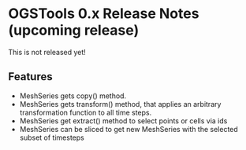 # OGSTools 0.x Release Notes (upcoming release)

This is not released yet!

## Features

- MeshSeries gets copy() method.
- MeshSeries gets transform() method, that applies an arbitrary transformation function to all time steps.
- MeshSeries get extract() method to select points or cells via ids
- MeshSeries can be sliced to get new MeshSeries with the selected subset of timesteps
